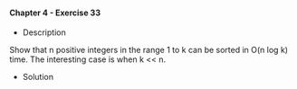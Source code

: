 #### Chapter 4 - Exercise 33

* Description

Show that n positive integers in the range 1 to k can be sorted in O(n log k)
time. The interesting case is when k << n.

* Solution


